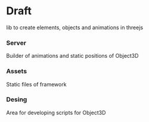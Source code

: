 # Draft
lib to create elements, objects and animations in threejs


### Server 

Builder of animations and static positions of Object3D 

### Assets 

Static files of framework

### Desing

Area for developing scripts for Object3D


